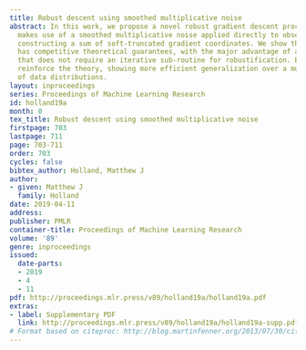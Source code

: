 ```yaml
---
title: Robust descent using smoothed multiplicative noise
abstract: In this work, we propose a novel robust gradient descent procedure which
  makes use of a smoothed multiplicative noise applied directly to observations before
  constructing a sum of soft-truncated gradient coordinates. We show that the procedure
  has competitive theoretical guarantees, with the major advantage of a simple implementation
  that does not require an iterative sub-routine for robustification. Empirical tests
  reinforce the theory, showing more efficient generalization over a much wider class
  of data distributions.
layout: inproceedings
series: Proceedings of Machine Learning Research
id: holland19a
month: 0
tex_title: Robust descent using smoothed multiplicative noise
firstpage: 703
lastpage: 711
page: 703-711
order: 703
cycles: false
bibtex_author: Holland, Matthew J
author:
- given: Matthew J
  family: Holland
date: 2019-04-11
address: 
publisher: PMLR
container-title: Proceedings of Machine Learning Research
volume: '89'
genre: inproceedings
issued:
  date-parts:
  - 2019
  - 4
  - 11
pdf: http://proceedings.mlr.press/v89/holland19a/holland19a.pdf
extras:
- label: Supplementary PDF
  link: http://proceedings.mlr.press/v89/holland19a/holland19a-supp.pdf
# Format based on citeproc: http://blog.martinfenner.org/2013/07/30/citeproc-yaml-for-bibliographies/
---
```

